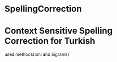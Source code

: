 # SpellingCorrection
# Context Sensitive Spelling Correction for Turkish
   used methods(pmi and bigrams)